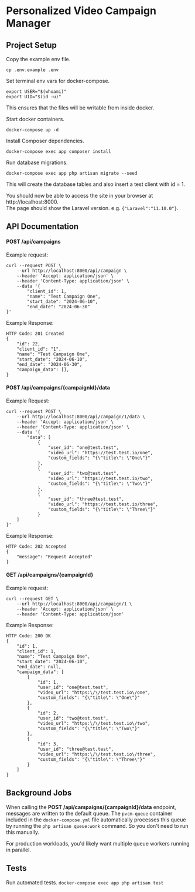 # Personalized Video Campaign Manager

## Project Setup
Copy the example env file.
```
cp .env.example .env
```

Set terminal env vars for docker-compose.
```
export USER="$(whoami)"
export UID="$(id -u)"
```
This ensures that the files will be writable from inside docker.

Start docker containers.
```
docker-compose up -d
```

Install Composer dependencies.  
```
docker-compose exec app composer install
```

Run database migrations.
```
docker-compose exec app php artisan migrate --seed
```

This will create the database tables and also insert a test client with id = 1.

You should now be able to access the site in your browser at http://localhost:8000.   
The page should show the Laravel version. e.g. `{"Laravel":"11.10.0"}`.

## API Documentation
#### POST /api/campaigns
Example request:
```
curl --request POST \
    --url http://localhost:8000/api/campaign \
    --header 'Accept: application/json' \
    --header 'Content-Type: application/json' \
    --data '{
        "client_id": 1,
        "name": "Test Campaign One",
        "start_date": "2024-06-10",
        "end_date": "2024-06-30"
}'
```
Example Response:
```
HTTP Code: 201 Created
{
    "id": 22,
    "client_id": "1",
    "name": "Test Campaign One",
    "start_date": "2024-06-10",
    "end_date": "2024-06-30",
    "campaign_data": [],
}
```
#### POST /api/campaigns/{campaignId}/data
Example Request:
```
curl --request POST \
    --url http://localhost:8000/api/campaign/1/data \
    --header 'Accept: application/json' \
    --header 'Content-Type: application/json' \
    --data '{
        "data": [
            {
                "user_id": "one@test.test",
                "video_url": "https://test.test.io/one",
                "custom_fields": "{\"title\": \"One\"}"
            },
            {
                "user_id": "two@test.test",
                "video_url": "https://test.test.io/two",
                "custom_fields": "{\"title\": \"Two\"}"
            },
            {
                "user_id": "three@test.test",
                "video_url": "https://test.test.io/three",
                "custom_fields": "{\"title\": \"Three\"}"
            }
	]
}'
```
Example Response:
```
HTTP Code: 202 Accepted
{
    "message": "Request Accepted"
}
```
#### GET /api/campaigns/{campaignId}
Example request:
```
curl --request GET \
    --url http://localhost:8000/api/campaign/1 \
    --header 'Accept: application/json' \
    --header 'Content-Type: application/json' 
```
Example Response:
```
HTTP Code: 200 OK
{
	"id": 1,
	"client_id": 1,
	"name": "Test Campaign One",
	"start_date": "2024-06-10",
	"end_date": null,
	"campaign_data": [
		{
			"id": 1,
			"user_id": "one@test.test",
			"video_url": "https:\/\/test.test.io\/one",
			"custom_fields": "{\"title\": \"One\"}"
		},
		{
			"id": 2,
			"user_id": "two@test.test",
			"video_url": "https:\/\/test.test.io\/two",
			"custom_fields": "{\"title\": \"Two\"}"
		},
		{
			"id": 3,
			"user_id": "three@test.test",
			"video_url": "https:\/\/test.test.io\/three",
			"custom_fields": "{\"title\": \"Three\"}"
		}
	]
}
```

## Background Jobs
When calling the **POST /api/campaigns/{campaignId}/data** endpoint, messages are written to the default queue. The `pvcm-queue` container included in the `docker-compose.yml` file automatically processes this queue by running the `php artisan queue:work` command. So you don't need to run this manually.

For production workloads, you'd likely want multiple queue workers running in parallel.

## Tests
Run automated tests.
`docker-compose exec app php artisan test`
